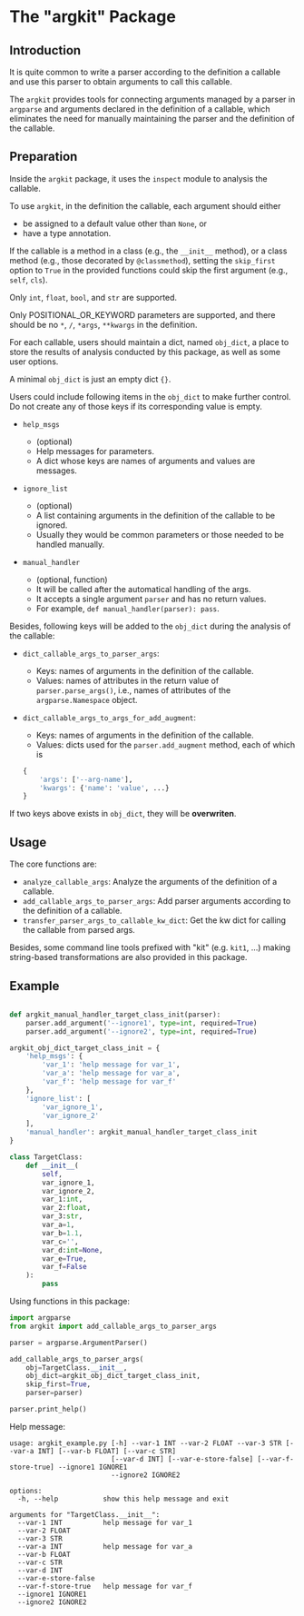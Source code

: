 # The "argkit" Package


## Introduction

It is quite common to write a parser according to the definition a callable
and use this parser to obtain arguments to call this callable.

The `argkit` provides tools for connecting arguments managed by a parser in `argparse` 
and arguments declared in the definition of a callable, 
which eliminates the need for manually maintaining the parser and the definition of the callable.


## Preparation

Inside the `argkit` package, 
it uses the `inspect` module to analysis the callable.

To use `argkit`, in the definition the callable,
each argument should either
- be assigned to a default value other than `None`, or
- have a type annotation.

If the callable is a method in a class (e.g., the `__init__` method), 
or a class method (e.g., those decorated by `@classmethod`), 
setting the `skip_first` option to `True` in the provided functions 
could skip the first argument (e.g., `self`, `cls`).

Only `int`, `float`, `bool`, and `str` are supported.

Only POSITIONAL_OR_KEYWORD parameters are supported, 
and there should be no `*`, `/`, `*args`, `**kwargs` in the definition.

For each callable, users should maintain a dict, named `obj_dict`, a place to
store the results of analysis conducted by this package, 
as well as some user options.

A minimal `obj_dict` is just an empty dict `{}`.

Users could include following items in the `obj_dict`
to make further control.
Do not create any of those keys if its corresponding value is empty.

- `help_msgs`
    - (optional)
    - Help messages for parameters.
    - A dict whose keys are names of arguments and values are messages.

- `ignore_list`
    - (optional)
    - A list containing arguments in the definition of the callable to be ignored.
    - Usually they would be common parameters or those needed to be handled manually.

- `manual_handler`
    - (optional, function)
    - It will be called after the automatical handling of the args.
    - It accepts a single argument `parser` and has no return values.
    - For example, `def manual_handler(parser): pass`.

Besides, following keys will be added to the `obj_dict` 
during the analysis of the callable:

- `dict_callable_args_to_parser_args`: 
    - Keys: names of arguments in the definition of the callable. 
    - Values: names of attributes in the return value of `parser.parse_args()`,
    i.e., names of attributes of the `argparse.Namespace` object.

- `dict_callable_args_to_args_for_add_augment`:
    - Keys: names of arguments in the definition of the callable. 
    - Values: dicts used for the `parser.add_augment` method, each of which is
    ```python
    {
        'args': ['--arg-name'], 
        'kwargs': {'name': 'value', ...}
    }
    ```
    
If two keys above exists in `obj_dict`, they will be **overwriten**.


## Usage

The core functions are:

- `analyze_callable_args`: Analyze the arguments of the definition of a callable.
- `add_callable_args_to_parser_args`: Add parser arguments 
    according to the definition of a callable.
- `transfer_parser_args_to_callable_kw_dict`: Get the kw dict for calling the callable from parsed args.

Besides, some command line tools prefixed with "kit" (e.g. `kit1`, ...)
making string-based transformations are also provided in this package.

## Example

```python

def argkit_manual_handler_target_class_init(parser): 
    parser.add_argument('--ignore1', type=int, required=True)
    parser.add_argument('--ignore2', type=int, required=True)

argkit_obj_dict_target_class_init = {
    'help_msgs': {
        'var_1': 'help message for var_1',
        'var_a': 'help message for var_a',
        'var_f': 'help message for var_f'
    },
    'ignore_list': [
        'var_ignore_1', 
        'var_ignore_2'
    ],
    'manual_handler': argkit_manual_handler_target_class_init
}

class TargetClass:
    def __init__(
        self,
        var_ignore_1,
        var_ignore_2,
        var_1:int,
        var_2:float,
        var_3:str,
        var_a=1,
        var_b=1.1,
        var_c='',
        var_d:int=None,
        var_e=True,
        var_f=False
    ):
        pass
```

Using functions in this package:

```python
import argparse
from argkit import add_callable_args_to_parser_args

parser = argparse.ArgumentParser()

add_callable_args_to_parser_args(
    obj=TargetClass.__init__, 
    obj_dict=argkit_obj_dict_target_class_init,
    skip_first=True,
    parser=parser)

parser.print_help()
```

Help message:

```
usage: argkit_example.py [-h] --var-1 INT --var-2 FLOAT --var-3 STR [--var-a INT] [--var-b FLOAT] [--var-c STR]
                         [--var-d INT] [--var-e-store-false] [--var-f-store-true] --ignore1 IGNORE1
                         --ignore2 IGNORE2

options:
  -h, --help           show this help message and exit

arguments for "TargetClass.__init__":
  --var-1 INT          help message for var_1
  --var-2 FLOAT
  --var-3 STR
  --var-a INT          help message for var_a
  --var-b FLOAT
  --var-c STR
  --var-d INT
  --var-e-store-false
  --var-f-store-true   help message for var_f
  --ignore1 IGNORE1
  --ignore2 IGNORE2
```
